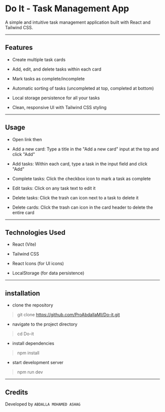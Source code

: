# Do It - Task Management App
A simple and intuitive task management application built with React and Tailwind CSS.

---

## Features
- Create multiple task cards

- Add, edit, and delete tasks within each card

- Mark tasks as complete/incomplete

- Automatic sorting of tasks (uncompleted at top, completed at bottom)

- Local storage persistence for all your tasks

- Clean, responsive UI with Tailwind CSS styling

---

## Usage
- Open link then

- Add a new card: Type a title in the "Add a new card" input at the top and click "Add"

- Add tasks: Within each card, type a task in the input field and click "Add"

- Complete tasks: Click the checkbox icon to mark a task as complete

- Edit tasks: Click on any task text to edit it

- Delete tasks: Click the trash can icon next to a task to delete it

- Delete cards: Click the trash can icon in the card header to delete the entire card

---

## Technologies Used
- React (Vite)

- Tailwind CSS

- React Icons (for UI icons)

- LocalStorage (for data persistence)

---

## installation
- clone the repository
> git clone https://github.com/ProAbdallaMI/Do-it.git
- navigate to the project directory
> cd Do-it
- install dependencies
> npm install
- start development server
> npm run dev
---
## Credits
Developed by `ABDALLA MOHAMED ASHAG`
